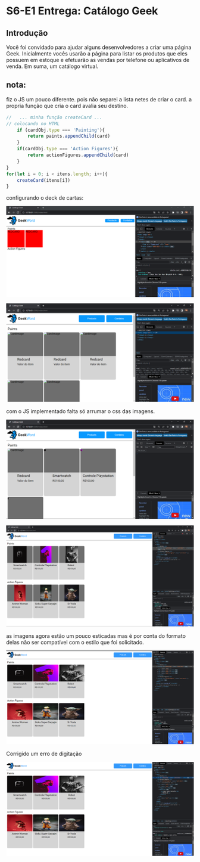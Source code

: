# S6-E1 Entrega: Catálogo Geek

## Introdução

Você foi convidado para ajudar alguns desenvolvedores a criar uma página Geek.
Inicialmente vocês usarão a página para listar os produtos que eles possuem em 
estoque e efetuarão as vendas por telefone ou aplicativos de venda.
Em suma, um catálogo virtual.

## nota:

fiz o JS um pouco diferente. pois não separei a lista netes de criar o card. a propria função que cria o card avalia seu destino.

```jsx
//   ... minha função createCard ...
// colocando no HTML
    if (cardObj.type === 'Painting'){
        return paints.appendChild(card)
    }
    if(cardObj.type === 'Action Figures'){
        return actionFigures.appendChild(card)
    }
}
for(let i = 0; i < itens.length; i++){
    createCard(itens[i])
}
```

configurando o deck de cartas:

![Untitled](readmeImg/Untitled.png)

![Untitled](readmeImg/Untitled%201.png)

com o JS implementado falta só arrumar o css das imagens.

![Untitled](readmeImg/Untitled%202.png)

![Untitled](readmeImg/Untitled%203.png)

as imagens agora estão um pouco esticadas mas é por conta do formato delas não ser compatível com o estilo que foi solicitado.

![Untitled](readmeImg/Untitled%204.png)

Corrigido um erro de digitação

![Untitled](readmeImg/Untitled%205.png)